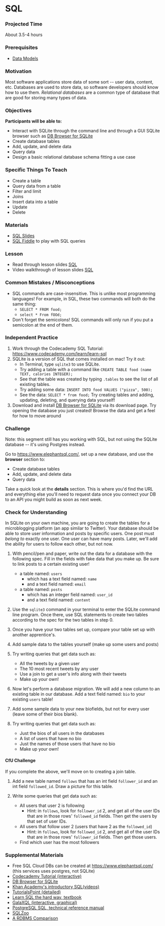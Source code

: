 # SQL

### Projected Time
About 3.5-4 hours

### Prerequisites
- [Data Models](databases/data-models.md)

### Motivation
Most software applications store data of some sort -- user data, content, etc. Databases are used to store data, so software developers should know how to use them. *Relational databases* are a common type of database that are good for storing many types of data.

### Objectives
**Participants will be able to:**
- Interact with SQLite through the command line and through a GUI SQLite browser such as [DB Browser for SQLite](https://sqlitebrowser.org/)
- Create database tables
- Add, update, and delete data
- Query data
- Design a basic relational database schema fitting a use case

### Specific Things To Teach
- Create a table
- Query data from a table
- Filter and limit
- Joins
- Insert data into a table
- Update
- Delete

### Materials
- [SQL Slides](https://docs.google.com/presentation/d/1xK7_t_yJcu4RcBkj0Gv-t5uyBCNr0g4cHKqAJSxNwY0/edit)
- [SQL Fiddle](http://sqlfiddle.com/) to play with SQL queries

### Lesson
- Read through lesson slides [SQL](https://docs.google.com/presentation/d/1xK7_t_yJcu4RcBkj0Gv-t5uyBCNr0g4cHKqAJSxNwY0/edit)
- Video walkthrough of lesson slides [SQL](https://drive.google.com/file/d/1V0bk3fH_8PsRE3Vz4J3qe3TTiqBClT6y/view)


### Common Mistakes / Misconceptions
- SQL commands are case-insensitive. This is unlike most programming languages! For example, in SQL, these two commands will both do the same thing:
    - `SELECT * FROM food;`
    - `select * From fOOd;`
- Don't forget the semicolons! SQL commands will only run if you put a semicolon at the end of them.


### Independent Practice
1. Work through the Codecademy SQL Tutorial: https://www.codecademy.com/learn/learn-sql
2. SQLite is a version of SQL that comes installed on mac! Try it out:
    - In Terminal, type `sqlite3` to use SQLite.
    - Try adding a table with a command like `CREATE TABLE food (name TEXT, calories INTEGER);`
    - See that the table was created by typing `.tables` to see the list of all existing tables.
    - Try adding some data: `INSERT INTO food VALUES ("pizza", 500);`
    - See the data: `SELECT * from food;`
Try creating tables and adding, updating, deleting, and querying data yourself!
3. Download and install [DB Browser for SQLite](https://sqlitebrowser.org/) via its download page. Try opening the database you just created! Browse the data and get a feel for how to move around  

### Challenge
Note: this segment still has you working with SQL, but not using the SQLite database -- it's using Postgres instead.

Go to https://www.elephantsql.com/, set up a new database, and use the **browser** section to:

- Create database tables
- Add, update, and delete data
- Query data

Take a quick look at the **details** section. This is where you'd find the URL and everything else you'll need to request data once you connect your DB to an API you might build as soon as next week.

### Check for Understanding
In SQLite on your own machine, you are going to create the tables for a microblogging platform (an app similar to Twitter). Your database should be able to store user information and posts by specific users. One post must *belong to* exactly one user. One user can have many posts. Later, we'll add the ability for users to follow each other, but not now.

1. With pencil/pen and paper, write out the data for a database with the following spec. Fill in the fields with fake data that you make up. Be sure to link posts to a certain existing user!
    - a table named: `users`
        - which has a text field named: `name`
        - and a text field named: `email`
    - a table named: `posts`
        - which has an integer field named: `user_id`
        - and a text field named: `content`

2. Use the `sqlite3` command in your terminal to enter the SQLite command line program. Once there, use SQL statements to create two tables according to the spec for the two tables in step 0.

3. Once you have your two tables set up, compare your table set up with another apprentice's.

4. Add sample data to the tables yourself (make up some users and posts)

5. Try writing queries that get data such as:
    - All the tweets by a given user
    - The 10 most recent tweets by any user
    - Use a join to get a user's info along with their tweets
    - Make up your own!

6. Now let's perform a database migration. We will add a new column to an existing table in our database. Add a text field named: `bio` to your existing `users` table! 

7. Add some sample data to your new biofields, but not for every user (leave some of their bios blank). 

8. Try writing queries that get data such as:
    - Just the bios of all users in the databases
    - A list of users that have no bio 
    - Just the names of those users that have no bio
    - Make up your own!

#### CfU Challenge 

If you complete the above, we'll move on to creating a join table.

1. Add a new table named `follows` that has an int field `follower_id` and an int field `followed_id`. Draw a picture for this table.

2. Write some queries that get data such as:
    - All users that user 2 is following 
        - Hint: in `follows`, look for `follower_id` 2, and get all of the user IDs that are in those rows' `followed_id` fields. Then get the users by that set of user IDs.
    - All users that follow user 2 (users that have 2 as the `followed_id`)
        - Hint: in `follows`, look for `followed_id` 2, and get all of the user IDs that are in those rows' `follower_id` fields. Then get those users.
    - Find which user has the most followers
    
### Supplemental Materials

- Free SQL Cloud DBs can be created at https://www.elephantsql.com/ (this services uses postgres, not SQLite)
- [Codecademy Tutorial (interactive)](https://www.codecademy.com/learn/learn-sql)
- [DB Browser for SQLite](https://sqlitebrowser.org/)
- [Khan Academy's introductory SQL(videos)](https://www.khanacademy.org/computing/computer-programming/sql/sql-basics/v/welcome-to-sql)
- [TutorialsPoint (detailed)](https://www.tutorialspoint.com/sql/)
- [Learn SQL the hard way, textbook](https://learncodethehardway.org/sql/)
- [GalaXQL (interactive, graphical)](http://sol.gfxile.net/galaxql.html)
- [PostgreSQL SQL, technical reference manual](https://www.postgresql.org/docs/current/static/sql.html)
- [SQLZoo](https://sqlzoo.net/wiki/SQL_Tutorial)
- [A RDBMS Comparison](https://www.digitalocean.com/community/tutorials/sqlite-vs-mysql-vs-postgresql-a-comparison-of-relational-database-management-systems)
